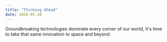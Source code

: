 ```yaml
---
title: "Thinking Ahead"
date: 2020-05-20
---
```

Groundbreaking technologies dominate every corner of our world, it's time to take that same innovation to space and beyond.
